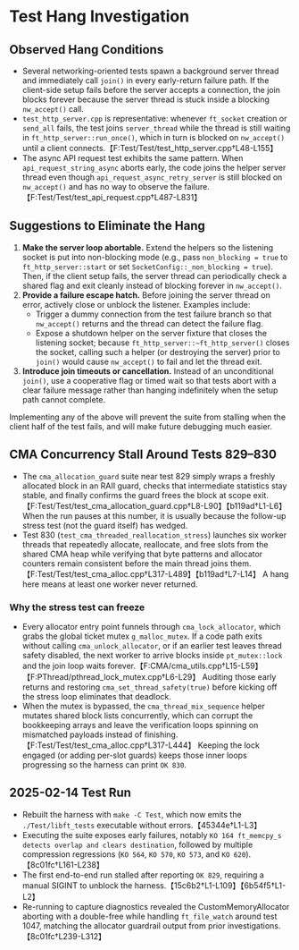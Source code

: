 # Test Hang Investigation

## Observed Hang Conditions

- Several networking-oriented tests spawn a background server thread and immediately call `join()` in every early-return failure path. If the client-side setup fails before the server accepts a connection, the join blocks forever because the server thread is stuck inside a blocking `nw_accept()` call.
- `test_http_server.cpp` is representative: whenever `ft_socket` creation or `send_all` fails, the test joins `server_thread` while the thread is still waiting in `ft_http_server::run_once()`, which in turn is blocked on `nw_accept()` until a client connects.【F:Test/Test/test_http_server.cpp†L48-L155】
- The async API request test exhibits the same pattern. When `api_request_string_async` aborts early, the code joins the helper server thread even though `api_request_async_retry_server` is still blocked on `nw_accept()` and has no way to observe the failure.【F:Test/Test/test_api_request.cpp†L487-L831】

## Suggestions to Eliminate the Hang

1. **Make the server loop abortable.** Extend the helpers so the listening socket is put into non-blocking mode (e.g., pass `non_blocking = true` to `ft_http_server::start` or set `SocketConfig::_non_blocking = true`). Then, if the client setup fails, the server thread can periodically check a shared flag and exit cleanly instead of blocking forever in `nw_accept()`.
2. **Provide a failure escape hatch.** Before joining the server thread on error, actively close or unblock the listener. Examples include:
   - Trigger a dummy connection from the test failure branch so that `nw_accept()` returns and the thread can detect the failure flag.
   - Expose a shutdown helper on the server fixture that closes the listening socket; because `ft_http_server::~ft_http_server()` closes the socket, calling such a helper (or destroying the server) prior to `join()` would cause `nw_accept()` to fail and let the thread exit.
3. **Introduce join timeouts or cancellation.** Instead of an unconditional `join()`, use a cooperative flag or timed wait so that tests abort with a clear failure message rather than hanging indefinitely when the setup path cannot complete.

Implementing any of the above will prevent the suite from stalling when the client half of the test fails, and will make future debugging much easier.

## CMA Concurrency Stall Around Tests 829–830

- The `cma_allocation_guard` suite near test 829 simply wraps a freshly allocated block in an RAII guard, checks that intermediate statistics stay stable, and finally confirms the guard frees the block at scope exit.【F:Test/Test/test_cma_allocation_guard.cpp†L8-L90】【b119ad†L1-L6】  When the run pauses at this number, it is usually because the follow-up stress test (not the guard itself) has wedged.
- Test 830 (`test_cma_threaded_reallocation_stress`) launches six worker threads that repeatedly allocate, reallocate, and free slots from the shared CMA heap while verifying that byte patterns and allocator counters remain consistent before the main thread joins them.【F:Test/Test/test_cma_alloc.cpp†L317-L489】【b119ad†L7-L14】  A hang here means at least one worker never returned.

### Why the stress test can freeze

- Every allocator entry point funnels through `cma_lock_allocator`, which grabs the global ticket mutex `g_malloc_mutex`. If a code path exits without calling `cma_unlock_allocator`, or if an earlier test leaves thread safety disabled, the next worker to arrive blocks inside `pt_mutex::lock` and the join loop waits forever.【F:CMA/cma_utils.cpp†L15-L59】【F:PThread/pthread_lock_mutex.cpp†L6-L29】  Auditing those early returns and restoring `cma_set_thread_safety(true)` before kicking off the stress loop eliminates that deadlock.
- When the mutex is bypassed, the `cma_thread_mix_sequence` helper mutates shared block lists concurrently, which can corrupt the bookkeeping arrays and leave the verification loops spinning on mismatched payloads instead of finishing.【F:Test/Test/test_cma_alloc.cpp†L317-L444】  Keeping the lock engaged (or adding per-slot guards) keeps those inner loops progressing so the harness can print `OK 830`.

## 2025-02-14 Test Run

- Rebuilt the harness with `make -C Test`, which now emits the `./Test/libft_tests` executable without errors.【45344e†L1-L3】
- Executing the suite exposes early failures, notably `KO 164 ft_memcpy_s detects overlap and clears destination`, followed by multiple compression regressions (`KO 564`, `KO 570`, `KO 573`, and `KO 620`).【8c01fc†L161-L238】
- The first end-to-end run stalled after reporting `OK 829`, requiring a manual SIGINT to unblock the harness.【15c6b2†L1-L109】【6b54f5†L1-L2】
- Re-running to capture diagnostics revealed the CustomMemoryAllocator aborting with a double-free while handling `ft_file_watch` around test 1047, matching the allocator guardrail output from prior investigations.【8c01fc†L239-L312】
